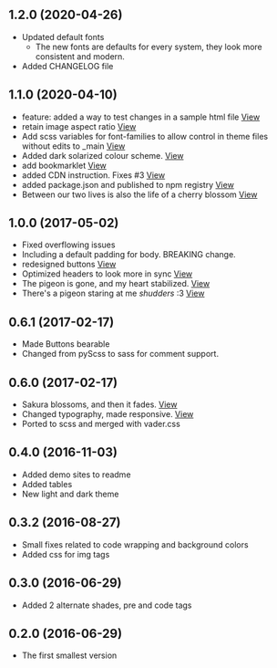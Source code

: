 ## 1.2.0 (2020-04-26)

* Updated default fonts
    - The new fonts are defaults for every system, they look more consistent and modern.
* Added CHANGELOG file

## 1.1.0 (2020-04-10)

*  feature: added a way to test changes in a sample html file [View](https://github.com/oxalorg/sakura/commit/cceb2bd733937ebdfc1b95ea77b5278107ce8684)
*  retain image aspect ratio [View](https://github.com/oxalorg/sakura/commit/047773bb4c34bd189e9ce8a073a1c193e3c0267f)
*  Add scss variables for font-families to allow control in theme files without edits to _main [View](https://github.com/oxalorg/sakura/commit/071cfd73b380fd72f21d0e9d38d5a7eaa4e3db7c)
*  Added dark solarized colour scheme. [View](https://github.com/oxalorg/sakura/commit/25f233cf3d5d1ebd4637cc20423b9f4af55c2070)
*  add bookmarklet [View](https://github.com/oxalorg/sakura/commit/fa14277ab92a802866e2724d2de813c99c129c29)
*  added CDN instruction. Fixes #3 [View](https://github.com/oxalorg/sakura/commit/5e567a9862e147da29754e37277ceb2c3f998b61)
*  added package.json and published to npm registry [View](https://github.com/oxalorg/sakura/commit/7c53c3a07a427ad32afb39192c0096066a1ff7c9)
*  Between our two lives is also the life of a cherry blossom [View](https://github.com/oxalorg/sakura/commit/18b65eef927dccde31defcc4a04e336a93958819)


## 1.0.0 (2017-05-02)

*  Fixed overflowing issues
*  Including a default padding for body. BREAKING change.
*  redesigned buttons [View](https://github.com/oxalorg/sakura/commit/c8136eab374a48e0e73406864fe05ef02588eea3)
*  Optimized headers to look more in sync [View](https://github.com/oxalorg/sakura/commit/c4be8959a472388d058c52a7e96757d9a60a6b96)
*  The pigeon is gone, and my heart stabilized. [View](https://github.com/oxalorg/sakura/commit/88a9ed3d7241068b81531e650a7f1db6bb5207fb)
*  There's a pigeon staring at me *shudders* :3 [View](https://github.com/oxalorg/sakura/commit/19d800e668f3e7523f187b14be1bc7c88aba4185)


## 0.6.1 (2017-02-17)

*  Made Buttons bearable
*  Changed from pyScss to sass for comment support.


## 0.6.0 (2017-02-17)

*  Sakura blossoms, and then it fades. [View](https://github.com/oxalorg/sakura/commit/e4e707d6dfa64bfdb263fc5bf981a610322085e0)
*  Changed typography, made responsive. [View](https://github.com/oxalorg/sakura/commit/4538dc64be4b5dbdc839f3689605794b88628161)
*  Ported to scss and merged with vader.css


## 0.4.0 (2016-11-03)

*  Added demo sites to readme
*  Added tables
*  New light and dark theme


## 0.3.2 (2016-08-27)

*  Small fixes related to code wrapping and background colors
*  Added css for img tags


## 0.3.0 (2016-06-29)

*  Added 2 alternate shades, pre and code tags


## 0.2.0 (2016-06-29)

*  The first smallest version
